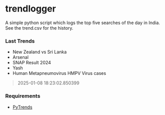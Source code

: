 # trendlogger
A simple python script which logs the top five searches of the day in India.<br>See the trend.csv for the history.<br>

<!-- Last Trends -->
### Last Trends
* New Zealand vs Sri Lanka
* Arsenal
* SNAP Result 2024
* Yash
* Human Metapneumovirus HMPV Virus cases
> 2025-01-08 18:23:02.850399

<!-- Requirements -->
### Requirements
* [PyTrends](https://github.com/dreyco676/pytrends)
